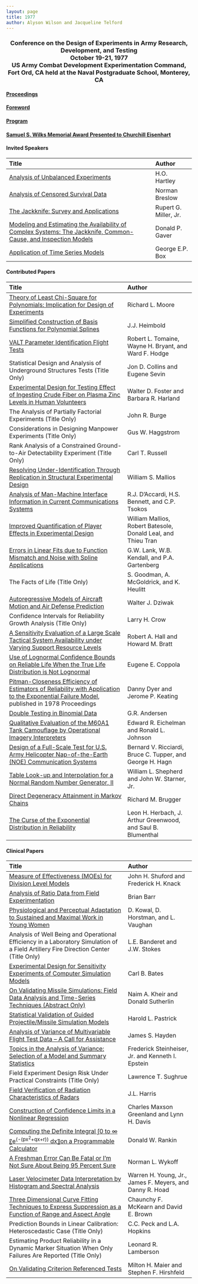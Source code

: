 ```yaml
---
layout: page
title: 1977
author: Alyson Wilson and Jacqueline Telford
---
```

<div align="center"><h3>Conference on the Design of Experiments in Army Research, Development, and Testing<br>
October 19-21, 1977<br>
US Army Combat Development Experimentation Command, Fort Ord, CA held at the Naval Postgraduate School, Monterey, CA</h3></div>


#### [Proceedings](https://alysongwilson.github.io/ACAS/DOE3/DOE23.pdf#page=1)

#### [Foreword](https://alysongwilson.github.io/ACAS/DOE3/DOE23.pdf#page=3)

#### [Program](https://alysongwilson.github.io/ACAS/DOE3/DOE23.pdf#page=10)

#### [Samuel S. Wilks Memorial Award Presented to Churchill Eisenhart](https://alysongwilson.github.io/ACAS/DOE3/DOE23.pdf#page=238)


#### Invited Speakers

| Title | Author |
| :--- | :--- |
| [Analysis of Unbalanced Experiments](https://alysongwilson.github.io/ACAS/DOE3/DOE23.pdf#page=22) | H.O. Hartley |
| [Analysis of Censored Survival Data](https://alysongwilson.github.io/ACAS/DOE3/DOE23.pdf#page=358) | Norman Breslow |
| [The Jackknife: Survey and Applications](https://alysongwilson.github.io/ACAS/DOE3/DOE23.pdf#page=383) | Rupert G. Miller, Jr. |
| [Modeling and Estimating the Availability of Complex Systems: The Jackknife, Common-Cause, and Inspection Models](https://alysongwilson.github.io/ACAS/DOE3/DOE23.pdf#page=404) | Donald P. Gaver |
| [Application of Time Series Models](https://alysongwilson.github.io/ACAS/DOE3/DOE23.pdf#page=481) | George E.P. Box |


#### Contributed Papers

| Title | Author |
| :--- | :--- |
| [Theory of Least Chi-Square for Polynomials: Implication for Design of Experiments](https://alysongwilson.github.io/ACAS/DOE3/DOE23.pdf#page=72) | Richard L. Moore |
| [Simplified Construction of Basis Functions for Polynomial Splines](https://alysongwilson.github.io/ACAS/DOE3/DOE23.pdf#page=88) | J.J. Heimbold |
| [VALT Parameter Identification Flight Tests](https://alysongwilson.github.io/ACAS/DOE3/DOE23.pdf#page=92) | Robert L. Tomaine, Wayne H. Bryant, and Ward F. Hodge |
| Statistical Design and Analysis of Underground Structures Tests (Title Only) | Jon D. Collins and Eugene Sevin |
| [Experimental Design for Testing Effect of Ingesting Crude Fiber on Plasma Zinc Levels in Human Volunteers](https://alysongwilson.github.io/ACAS/DOE3/DOE23.pdf#page=147) | Walter D. Foster and Barbara R. Harland |
| The Analysis of Partially Factorial Experiments (Title Only) | John R. Burge |
| Considerations in Designing Manpower Experiments (Title Only) | Gus W. Haggstrom |
| Rank Analysis of a Constrained Ground-to-Air Detectability Experiment (Title Only) | Carl T. Russell |
| [Resolving Under-Identification Through Replication in Structural Experimental Design](https://alysongwilson.github.io/ACAS/DOE3/DOE23.pdf#page=230) | William S. Mallios |
| [Analysis of Man-Machine Interface Information in Current Communications Systems](https://alysongwilson.github.io/ACAS/DOE3/DOE23.pdf#page=260) | R.J. D’Accardi, H.S. Bennett, and C.P. Tsokos |
| [Improved Quantification of Player Effects in Experimental Design](https://alysongwilson.github.io/ACAS/DOE3/DOE23.pdf#page=276) | William Mallios, Robert Batesole, Donald Leal, and Thieu Tran |
| [Errors in Linear Fits due to Function Mismatch and Noise with Spline Applications](https://alysongwilson.github.io/ACAS/DOE3/DOE23.pdf#page=286) | G.W. Lank, W.B. Kendall, and P.A. Gartenberg |
| The Facts of Life (Title Only) | S. Goodman, A. McGoldrick, and K. Heulitt |
| [Autoregressive Models of Aircraft Motion and Air Defense Prediction](https://alysongwilson.github.io/ACAS/DOE3/DOE23.pdf#page=300) | Walter J. Dziwak |
| Confidence Intervals for Reliability Growth Analysis (Title Only) | Larry H. Crow |
| [A Sensitivity Evaluation of a Large Scale Tactical System Availability under Varying Support Resource Levels](https://alysongwilson.github.io/ACAS/DOE3/DOE23.pdf#page=326) | Robert A. Hall and Howard M. Bratt |
| [Use of Lognormal Confidence Bounds on Reliable Life When the True Life Distribution is Not Lognormal](https://alysongwilson.github.io/ACAS/DOE3/DOE23.pdf#page=339) | Eugene E. Coppola |
| [Pitman-Closeness Efficiency of Estimators of Reliability with Application to the Exponential Failure Model](https://alysongwilson.github.io/ACAS/DOE3/DOE24.pdf#page=402), published in 1978 Proceedings | Danny Dyer and Jerome P. Keating |
| [Double Testing in Binomial Data](https://alysongwilson.github.io/ACAS/DOE3/DOE23.pdf#page=355) | G.R. Andersen |
| [Qualitative Evaluation of the M60A1 Tank Camouflage by Operational Imagery Interpreters](https://alysongwilson.github.io/ACAS/DOE3/DOE23.pdf#page=428) | Edward R. Eichelman and Ronald L. Johnson |
| [Design of a Full-Scale Test for U.S. Army Helicopter Nap-of-the-Earth (NOE) Communication Systems](https://alysongwilson.github.io/ACAS/DOE3/DOE23.pdf#page=437) | Bernard V. Ricciardi, Bruce C. Tupper, and George H. Hagn |
| [Table Look-up and Interpolation for a Normal Random Number Generator, II](https://alysongwilson.github.io/ACAS/DOE3/DOE23.pdf#page=449) | William L. Shepherd and John W. Starner, Jr. |
| [Direct Degeneracy Attainment in Markov Chains](https://alysongwilson.github.io/ACAS/DOE3/DOE23.pdf#page=462) | Richard M. Brugger |
| [The Curse of the Exponential Distribution in Reliability](https://alysongwilson.github.io/ACAS/DOE3/DOE23.pdf#page=466) | Leon H. Herbach, J. Arthur Greenwood, and Saul B. Blumenthal |


#### Clinical Papers

| Title | Author |
| :--- | :--- |
| [Measure of Effectiveness (MOEs) for Division Level Models](https://alysongwilson.github.io/ACAS/DOE3/DOE23.pdf#page=50) | John H. Shuford and Frederick H. Knack |
| [Analysis of Ratio Data from Field Experimentation](https://alysongwilson.github.io/ACAS/DOE3/DOE23.pdf#page=61) | Brian Barr |
| [Physiological and Perceptual Adaptation to Sustained and Maximal Work in Young Women](https://alysongwilson.github.io/ACAS/DOE3/DOE23.pdf#page=64) | D. Kowal, D. Horstman, and L. Vaughan |
| Analysis of Well Being and Operational Efficiency in a Laboratory Simulation of a Field Artillery Fire Direction Center (Title Only) | L.E. Banderet and J.W. Stokes |
| [Experimental Design for Sensitivity Experiments of Computer Simulation Models](https://alysongwilson.github.io/ACAS/DOE3/DOE23.pdf#page=104) | Carl B. Bates |
| [On Validating Missile Simulations: Field Data Analysis and Time-Series Techniques (Abstract Only)](https://alysongwilson.github.io/ACAS/DOE3/DOE23.pdf#page=112) | Naim A. Kheir and Donald Sutherlin |
| [Statistical Validation of Guided Projectile/Missile Simulation Models](https://alysongwilson.github.io/ACAS/DOE3/DOE23.pdf#page=116) | Harold L. Pastrick |
| [Analysis of Variance of Multivariable Flight Test Data – A Call for Assistance](https://alysongwilson.github.io/ACAS/DOE3/DOE23.pdf#page=126) | James S. Hayden |
| [Topics in the Analysis of Variance: Selection of a Model and Summary Statistics](https://alysongwilson.github.io/ACAS/DOE3/DOE23.pdf#page=136) | Frederick Steinheiser, Jr. and Kenneth I. Epstein |
| Field Experiment Design Risk Under Practical Constraints (Title Only) | Lawrence T. Sughrue |
| [Field Verification of Radiation Characteristics of Radars](https://alysongwilson.github.io/ACAS/DOE3/DOE23.pdf#page=153) | J.L. Harris |
| [Construction of Confidence Limits in a Nonlinear Regression](https://alysongwilson.github.io/ACAS/DOE3/DOE23.pdf#page=167) | Charles Maxson Greenland and Lynn H. Davis |
| [Computing the Definite Integral ∫0 to ∞〖e<sup>(-(px<sup>2</sup>+qx+r))</sup> dx〗on a Programmable Calculator](https://alysongwilson.github.io/ACAS/DOE3/DOE23.pdf#page=181) | Donald W. Rankin |
| [A Freshman Error Can Be Fatal or I’m Not Sure About Being 95 Percent Sure](https://alysongwilson.github.io/ACAS/DOE3/DOE23.pdf#page=193) | Norman L. Wykoff |
| [Laser Velocimeter Data Interpretation by Histogram and Spectral Analysis](https://alysongwilson.github.io/ACAS/DOE3/DOE23.pdf#page=201) | Warren H. Young, Jr., James F. Meyers, and Danny R. Hoad |
| [Three Dimensional Curve Fitting Techniques to Express Suppression as a Function of Range and Aspect Angle](https://alysongwilson.github.io/ACAS/DOE3/DOE23.pdf#page=244) | Chaunchy F. McKearn and David E. Brown |
| Prediction Bounds in Linear Calibration: Heteroscedastic Case (Title Only) | C.C. Peck and L.A. Hopkins |
| Estimating Product Reliability in a Dynamic Marker Situation When Only Failures Are Reported (Title Only) | Leonard R. Lamberson |
| [On Validating Criterion Referenced Tests](https://alysongwilson.github.io/ACAS/DOE3/DOE23.pdf#page=251) | Milton H. Maier and Stephen F. Hirshfeld |
